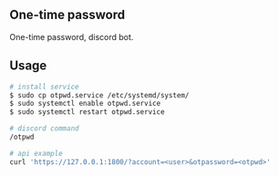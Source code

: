 ## One-time password
One-time password, discord bot.

## Usage
```bash
# install service
$ sudo cp otpwd.service /etc/systemd/system/
$ sudo systemctl enable otpwd.service
$ sudo systemctl restart otpwd.service

# discord command
/otpwd

# api example
curl 'https://127.0.0.1:1800/?account=<user>&otpassword=<otpwd>'
```
